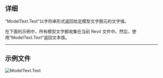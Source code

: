 ## 详细
“ModelText.Text”以字符串形式返回给定模型文字图元的文字值。

在下面的示例中，所有模型文字都收集在当前 Revit 文件中。然后，使用“ModelText.Text”返回文本值。
___
## 示例文件

![ModelText.Text](./Revit.Elements.ModelText.Text_img.jpg)
